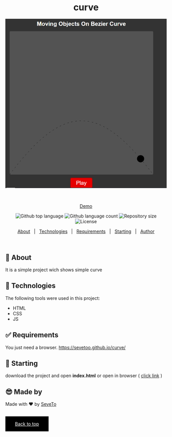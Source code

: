 <div align="center" id="top"> 
  
<h1 align="center">curve</h1>
  <a target="_blank" href="https://sevetoo.github.io/curve/">
  <img src="./preview.png" alt="curve" />
  </a>

&#xa0;

<a target="_blank" href="https://sevetoo.github.io/curve/">Demo</a>

</div>

<p align="center">
  <img alt="Github top language" src="https://img.shields.io/github/languages/top/SeveToo/curve?color=56BEB8">

  <img alt="Github language count" src="https://img.shields.io/github/languages/count/SeveToo/curve?color=56BEB8">

  <img alt="Repository size" src="https://img.shields.io/github/repo-size/SeveToo/curve?color=56BEB8">

  <img alt="License" src="https://img.shields.io/github/license/SeveToo/curve?color=56BEB8">
</p>

<p align="center">
  <a href="#dart-about">About</a> &#xa0; | &#xa0; 
  <!-- <a href="#sparkles-features">Features</a> &#xa0; | &#xa0; -->
  <a href="#rocket-technologies">Technologies</a> &#xa0; | &#xa0;
  <a href="#white_check_mark-requirements">Requirements</a> &#xa0; | &#xa0;
  <a href="#checkered_flag-starting">Starting</a> &#xa0; | &#xa0;
  <a href="https://github.com/SeveToo" target="_blank">Author</a>
</p>

<br>

## :dart: About

<!-- Make some description to me -->

It is a simple project wich shows simple curve

<!-- ## :sparkles: Features
:heavy_check_mark: You can set interval between rounds \
:heavy_check_mark: You see how many correct and wrong answers you get\ -->

## :rocket: Technologies

The following tools were used in this project:

- HTML
- CSS
- JS

## :white_check_mark: Requirements

You just need a browser.
https://sevetoo.github.io/curve/

## :checkered_flag: Starting

download the project and open **index.html**
or open in browser ( <a href="https://sevetoo.github.io/curve/" >click link</a> )

## 😎 Made by

Made with ❤ by <a href="https://github.com/SeveToo" target="_blank">SeveTo</a>

&#xa0;

<a href="#top" style="color: #fff; background: black; padding: 15px 30px">Back to top</a>
